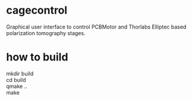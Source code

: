# cagecontrol
Graphical user interface to control PCBMotor and Thorlabs Elliptec based polarization tomography stages.

# how to build
mkdir build  
cd build  
qmake ..  
make  
